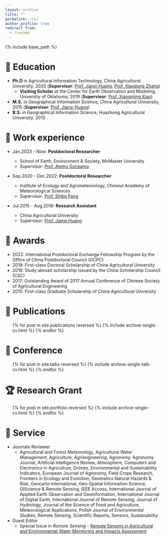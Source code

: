 ```yaml
---
layout: archive
title: ""
permalink: /cv/
author_profile: true
redirect_from:
  - /resume
---
```


{% include base_path %}

📖 Education
======
* **Ph.D** in Agricultural Information Technology, China Agricultural University, 2020 (**Supervisor**: [Prof. Jianxi Huang](http://clst.cau.edu.cn/art/2018/8/7/art_31196_580539.html), [Prof. Xiaodong Zhang](http://clst.cau.edu.cn/art/2018/8/8/art_31196_580627.html))
  * **Visiting Scholar** at the Center for Earth Observation and Modeling, University of Oklahoma, 2019 (**Supervisor**: [Prof. Xiangming Xiao](https://www.ou.edu/irees/about/people/staff-and-partners/xiangming-xiao))
* **M.S.** in Geographical Information Science, China Agricultural University, 2015 (**Supervisor**: [Prof. Jianxi Huang](http://clst.cau.edu.cn/art/2018/8/7/art_31196_580539.html))
* **B.S.** in Geographical Information Science, Huazhong Agricultural University, 2013

💼 Work experience
======
* Jan.2023 - Now: **Postdoctoral Researcher**
  * School of Earth, Environment & Society, McMaster University
  * Supervisor: [Prof. Alemu Gonsamo](https://remotesensing-mcmaster.org/)

* Sep.2020 - Dec.2022: **Postdoctoral Researcher**
  * Institute of Ecology and Agrometeorology, Chinese Academy of Meteorological Sciences
  * Supervisor: [Prof. Shibo Fang](https://people.ucas.ac.cn/~0039464?language=en)

* Jul.2015 - Aug.2016: **Research Assistant**
  * China Agricultural University
  * Supervisor: [Prof. Jianxi Huang](http://clst.cau.edu.cn/art/2018/8/7/art_31196_580539.html)
  
🏅 Awards
======
* 2022:    International Postdoctoral Exchange Fellowship Program by the Office of China Postdoctoral Council (OCPC)
* 2019:    First-class Doctoral Scholarship of China Agricultural University
* 2018:    Study abroad scholarship issued by the China Scholarship Council (CSC)
* 2017:    Outstanding Award of 2017 Annual Conference of Chinese Society of Agricultural Engineering
* 2015:    First-class Graduate Scholarship of China Agricultural University

📝 Publications
======
  <ul>{% for post in site.publications reversed %}
    {% include archive-single-cv.html %}
  {% endfor %}</ul>
  
📣 Conference
======
  <ul>{% for post in site.talks reversed %}
    {% include archive-single-talk-cv.html  %}
  {% endfor %}</ul>
  
🏆 Research Grant
======
  <ul>{% for post in site.portfolio reversed %}
    {% include archive-single-cv.html %}
  {% endfor %}</ul>
  
🧡 Service
======
* Journals Reviewer
  * Agricultural and Forest Meteorology, Agricultural Water Management, Agriculture, Agriengineering, Agronomy, Agronomy Journal, Artificial Intelligence Review, Atmosphere, Computers and Electronics in Agriculture, Drones, Environmental and Sustainability Indicators, European Journal of Agronomy, Field Crops Research, Frontiers in Ecology and Evolution, Geomatics Natural Hazards & Risk, Geocarto International, Geo-Spatial Information Science, GIScience & Remote Sensing, IEEE Access, International Journal of Applied Earth Observation and Geoinformation, International Journal of Digital Earth, International Journal of Remote Sensing, Journal of Hydrology, Journal of the Science of Food and Agriculture, Meteorological Applications, Polish Journal of Environmental Studies, Remote Sensing, Scientific Reports, Sensors, Sustainability
* Guest Editor
  * Special Issue in _Remote Sensing_ - [Remote Sensing in Agricultural and Environmental Water Monitoring and Impacts Assessment](https://www.mdpi.com/journal/remotesensing/special_issues/27J39EY1PH)
